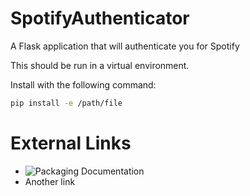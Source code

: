 # SpotifyAuthenticator

A Flask application that will authenticate you for Spotify

This should be run in a virtual environment.

Install with the following command:

 ```bash
 pip install -e /path/file
 ```

# External Links

- ![Packaging Documentation](https://flask.palletsprojects.com/en/1.1.x/tutorial/install/)
- Another link
